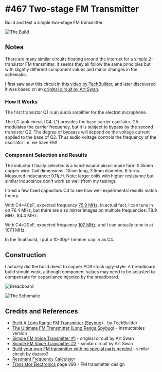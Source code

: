 # #467 Two-stage FM Transmitter

Build and test a simple two-stage FM transmitter.

![The Build](./assets/TwoStageTransmitter_build.jpg?raw=true)

## Notes

There are many similar circuits floating around the internet for a simple 2-transistor FM transmitter.
It seems they all follow the same principles but with slightly different component values and minor changes in the schematic.

I first saw saw this circuit in [this video by TechBuilder](https://youtu.be/joFourugXvs), and
later discovered it was based on an
[original circuit by Art Swan](http://www.angelfire.com/art2/artswan/fmtrans1.jpg).

### How It Works

The first transistor Q1 is an audio amplifier for the electret microphone.

The LC tank circuit (C4, L1) provides the base carrier oscillator.
C5 modulates the carrier frequency, but it is subject to bypass by the second transistor Q2.
The degree of bypsass will depend on the voltage current applied to the base of Q2.
Thus audio voltage controls the frequency of the oscillator i.e. we have FM!

### Component Selection and Results

The inductor I finally selected is a hand-wound aircoil made form 0.55mm copper wire.
Coil dimensions: 10mm long, 3.5mm diameter, 8 turns. Measured inductance: 0.11µH.
Note: larger coils with higher resistance but similar inductance don't work so well (from my testing).

I tried a few fixed capacitors C4 to see how well experimental results match theory.

With C4=40pF, expected frequency [75.9 MHz](https://www.wolframalpha.com/input/?i=1%2F(2%CF%80*sqrt(0.11%C2%B5H*40pF))).
In actual fact, I can tune in on 76.4 MHz, but there are also mirror images on multiple frequencies: 78.9 MHz, 84.4 MHz.

With C4=20pF, expected frequency [107 MHz](https://www.wolframalpha.com/input/?i=1%2F(2%CF%80*sqrt(0.11%C2%B5H+*+20pF))),
and I can actually tune in at 107.1 MHz.

In the final build, I put a 10-30pF trimmer cap in as C4.

## Construction

I actually did the build direct to copper PCB stock ugly-style.
A breadboard build should work, although component values may need to be adjusted to compensate for capacitance injected by the breadboard.

![Breadboard](./assets/TwoStageTransmitter_bb.jpg?raw=true)

![The Schematic](./assets/TwoStageTransmitter_schematic.jpg?raw=true)

## Credits and References

* [Build A Long Range FM Transmitter (Spybug)](https://youtu.be/joFourugXvs) - by TechBuilder
* [The Ultimate FM Transmitter (Long Range Spybug)](http://www.instructables.com/id/The-Ultimate-FM-Transmitter/) - instructables version
* [Simple FM Voice Transmitter #1](http://www.angelfire.com/art2/artswan/fmtrans1.jpg) - original circuit by Art Swan
* [Simple FM Voice Transmitter #2](http://www.angelfire.com/art2/artswan/fmtrans2.jpg) - similar circuit by Art Swan
* [Build your own FM transmitter with no special parts needed](https://youtu.be/1tKvykFS60k) - similar circuit by dazaro3
* [Resonant Frequency Calculator](http://www.1728.org/resfreq.htm)
* [Transistor Electronics](https://archive.org/details/transistorelectr00gerr) page 290 - FM transmitter design
